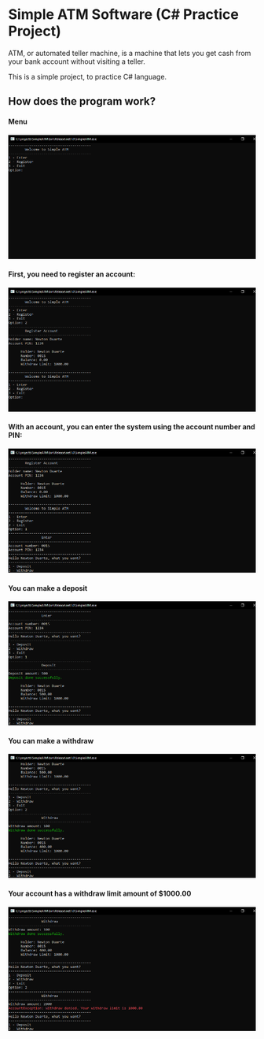 # Simple ATM Software (C# Practice Project)

ATM, or automated teller machine, is a machine that lets you get cash from your bank account without visiting a teller.

This is a simple project, to practice C# language.

## How does the program work?
#### Menu

![SimpleATMApp01](/screenshots/1.png)

#### First, you need to register an account:

![SimpleATMApp01](/screenshots/2.png)

#### With an account, you can enter the system using the account number and PIN:

![SimpleATMApp01](/screenshots/3.png)

#### You can make a deposit

![SimpleATMApp01](/screenshots/4.png)

#### You can make a withdraw

![SimpleATMApp01](/screenshots/5.png)

#### Your account has a withdraw limit amount of $1000.00

![SimpleATMApp01](/screenshots/6.png)